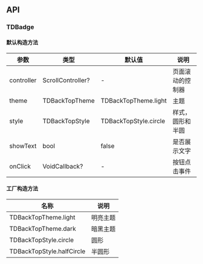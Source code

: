 ## API
### TDBadge
#### 默认构造方法

| 参数 | 类型 | 默认值 | 说明 |
| --- | --- | --- | --- |
| controller | ScrollController? | - | 页面滚动的控制器 |
| theme | TDBackTopTheme | TDBackTopTheme.light | 主题 |
| style | TDBackTopStyle | TDBackTopStyle.circle | 样式，圆形和半圆 |
| showText | bool | false | 是否展示文字 |
| onClick | VoidCallback? | - | 按钮点击事件 |

#### 工厂构造方法

| 名称  | 说明 |
| --- |  --- |
| TDBackTopTheme.light | 明亮主题 |
| TDBackTopTheme.dark  | 暗黑主题 |
| TDBackTopStyle.circle  | 圆形 |
| TDBackTopStyle.halfCircle  | 半圆形 |